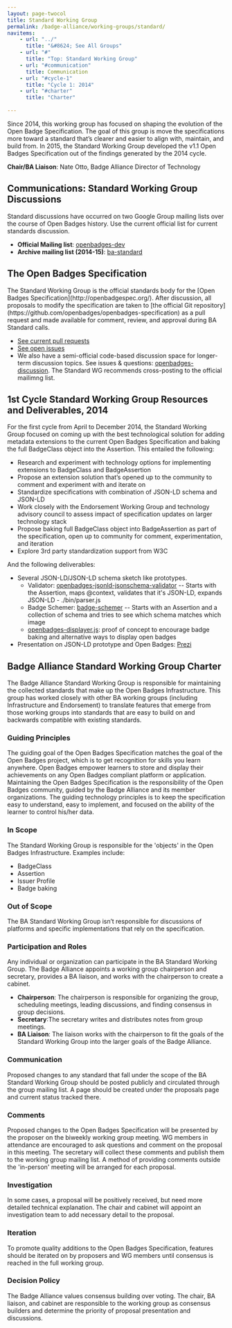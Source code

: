 ```yaml
---
layout: page-twocol
title: Standard Working Group
permalink: /badge-alliance/working-groups/standard/
navitems:
    - url: "../"
      title: "&#8624; See All Groups"
    - url: "#"
      title: "Top: Standard Working Group"
    - url: "#communication"
      title: Communication
    - url: "#cycle-1"
      title: "Cycle 1: 2014"
    - url: "#charter"
      title: "Charter"
    
---
```

Since 2014, this working group has focused on shaping the evolution of the Open Badge Specification. The goal of this group is move the specifications more toward a standard that’s clearer and easier to align with, maintain, and build from. In 2015, the Standard Working Group developed the v1.1 Open Badges Specification out of the findings generated by the 2014 cycle. 

**Chair/BA Liaison**: Nate Otto, Badge Alliance Director of Technology

<h2 class="title title-content" id="communication">Communications: Standard Working Group Discussions</h2>
Standard discussions have occurred on two Google Group mailing lists over the course of Open Badges history. Use the current official list for current standards discussion.

* **Official Mailing list**: 
[openbadges-dev](https://groups.google.com/forum/#!forum/openbadges-dev)
* **Archive mailing list (2014-15)**: [ba-standard](https://groups.google.com/forum/#!forum/ba-standard)

<h2 class="title title-content" id="the-specification">The Open Badges Specification</h2> 
The Standard Working Group is the official standards body for the [Open Badges Specification](http://openbadgespec.org/). After discussion, all proposals to modify the specification are taken to [the official Git repository](https://github.com/openbadges/openbadges-specification) as a pull request and made available for comment, review, and approval during BA Standard calls.

* [See current pull requests](https://github.com/openbadges/openbadges-specification/pulls)
* [See open issues](https://github.com/openbadges/openbadges-specification/issues)
* We also have a semi-official code-based discussion space for longer-term discussion topics. See issues & questions: [openbadges-discussion](https://github.com/openbadges/openbadges-discussion/issues). The Standard WG recommends cross-posting to the official mailimng list.


<h2 class="title title-content" id="cycle-1">1st Cycle Standard Working Group Resources and Deliverables, 2014</h2>
For the first cycle from April to December 2014, the Standard Working Group focused on coming up with the best technological solution for adding metadata extensions to the current Open Badges Specification and baking the full BadgeClass object into the Assertion. This entailed the following:

* Research and experiment with technology options for implementing extensions to BadgeClass and BadgeAssertion
* Propose an extension solution that’s opened up to the community to comment and experiment with and iterate on
* Standardize specifications with combination of JSON-LD schema and JSON-LD
* Work closely with the Endorsement Working Group and technology advisory council to assess impact of specification updates on larger technology stack
* Propose baking full BadgeClass object into BadgeAssertion as part of the specification, open up to community for comment, experimentation, and iteration
* Explore 3rd party standardization support from W3C

And the following deliverables:

* Several JSON-LD/JSON-LD schema sketch like prototypes.
  - Validator: [openbadges-jsonld-jsonschema-validator](https://github.com/kayaelle/openbadges-jsonld-jsonschema-validator) -- Starts with the Assertion, maps @context, validates that it's JSON-LD, expands JSON-LD - ./bin/parser.js
  - Badge Schemer: [badge-schemer](https://github.com/ottonomy/badge-schemer) -- Starts with an Assertion and a collection of schema and tries to see which schema matches which image
  - [openbadges-displayer.js](http://github.com/cmcavoy/openbadges-displayer.js): proof of concept to encourage badge baking and alternative ways to display open badges
* Presentation on JSON-LD prototype and Open Badges:
[Prezi](http://prezi.com/i50_fyhtstrk/json-ld-prototype/?utm_campaign=share&utm_medium=copy)

<h2 class="title title-content" id="charter">Badge Alliance Standard Working Group Charter</h2>
The Badge Alliance Standard Working Group is responsible for maintaining the collected standards that make up the Open Badges Infrastructure. This group has worked closely with other BA working groups (including Infrastructure and Endorsement) to translate features that emerge from those working groups into standards that are easy to build on and backwards compatible with existing standards.

<h3 class="title title-secondary">Guiding Principles</h3>
The guiding goal of the Open Badges Specification matches the goal of the Open Badges project, which is to get recognition for skills you learn anywhere. Open Badges empower learners to store and display their achievements on any Open Badges compliant platform or application. Maintaining the Open Badges Specification is the responsibility of the Open Badges community, guided by the Badge Alliance and its member organizations. The guiding technology principles is to keep the specification easy to understand, easy to implement, and focused on the ability of the learner to control his/her data.

<h3 class="title title-secondary">In Scope</h3>
The Standard Working Group is responsible for the 'objects' in the Open Badges Infrastructure. Examples include:

* BadgeClass
* Assertion
* Issuer Profile
* Badge baking

<h3 class="title title-secondary">Out of Scope</h3>
The BA Standard Working Group isn’t responsible for discussions of platforms and specific implementations that rely on the specification.

<h3 class="title title-secondary">Participation and Roles</h3>
Any individual or organization can participate in the BA Standard Working Group. The Badge Alliance appoints a working group chairperson and secretary, provides a BA liaison, and works with the chairperson to create a cabinet.

* **Chairperson**: The chairperson is responsible for organizing the group, scheduling meetings, leading discussions, and finding consensus in group decisions.
* **Secretary**:The secretary writes and distributes notes from group meetings.
* **BA Liaison**: The liaison works with the chairperson to fit the goals of the Standard Working Group into the larger goals of the Badge Alliance.

<h3 class="title title-secondary">Communication</h3>
Proposed changes to any standard that fall under the scope of the BA Standard Working Group should be posted publicly and circulated through the group mailing list. A page should be created under the proposals page and current status tracked there.

<h3 class="title title-secondary">Comments</h3>
Proposed changes to the Open Badges Specification will be presented by the proposer on the biweekly working group meeting. WG members in attendance are encouraged to ask questions and comment on the proposal in this meeting. The secretary will collect these comments and publish them to the working group mailing list. A method of providing comments outside the 'in-person' meeting will be arranged for each proposal.

<h3 class="title title-secondary">Investigation</h3>
In some cases, a proposal will be positively received, but need more detailed technical explanation. The chair and cabinet will appoint an investigation team to add necessary detail to the proposal.

<h3 class="title title-secondary">Iteration</h3>
To promote quality additions to the Open Badges Specification, features should be iterated on by proposers and WG members until consensus is reached in the full working group.

<h3 class="title title-secondary">Decision Policy</h3>
The Badge Alliance values consensus building over voting. The chair, BA liaison, and cabinet are responsible to the working group as consensus builders and determine the priority of proposal presentation and discussions.
